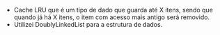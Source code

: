 - Cache LRU que é um tipo de dado que guarda até X itens, sendo que quando já há X itens, o item com acesso mais antigo será removido.
- Utilizei DoublyLinkedList para a estrutura de dados.
